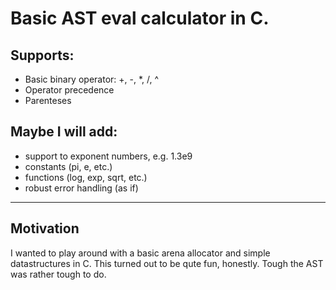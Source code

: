 # Basic AST eval calculator in C.
## Supports:
- Basic binary operator: +, -, *, /, ^
- Operator precedence
- Parenteses

## Maybe I will add:
- support to exponent numbers, e.g. 1.3e9
- constants (pi, e, etc.)
- functions (log, exp, sqrt, etc.)
- robust error handling (as if)

---
## Motivation
I wanted to play around with a basic arena allocator and simple datastructures in C. This turned out to be 
qute fun, honestly. Tough the AST was rather tough to do.
